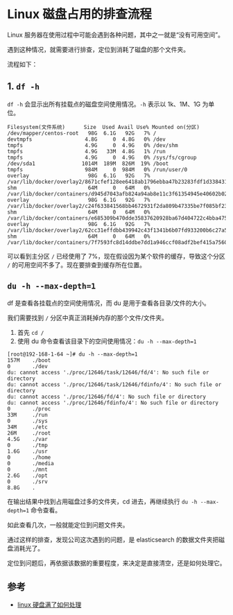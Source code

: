 # Linux 磁盘占用的排查流程
Linux 服务器在使用过程中可能会遇到各种问题，其中之一就是“没有可用空间”。

遇到这种情况，就需要进行排查，定位到消耗了磁盘的那个文件夹。

流程如下：

## 1. `df -h`

`df -h` 会显示出所有挂载点的磁盘空间使用情况。`-h` 表示以 1k、1M、1G 为单位。

```
Filesystem(文件系统)      Size  Used Avail Use% Mounted on(分区)
/dev/mapper/centos-root   98G  6.1G   92G   7% /
devtmpfs                 4.8G     0  4.8G   0% /dev
tmpfs                    4.9G     0  4.9G   0% /dev/shm
tmpfs                    4.9G   33M  4.8G   1% /run
tmpfs                    4.9G     0  4.9G   0% /sys/fs/cgroup
/dev/sda1               1014M  189M  826M  19% /boot
tmpfs                    984M     0  984M   0% /run/user/0
overlay                   98G  6.1G   92G   7% /var/lib/docker/overlay2/8671cfef128ee6418ab1796ebba47b23283fdf1d338431b4a4ebdc2786485000/merged
shm                       64M     0   64M   0% /var/lib/docker/containers/d945d7043afb824a94ab8e11c3f61354945e40602b0212eb6cd1a794a5c2c475/mounts/shm
overlay                   98G  6.1G   92G   7% /var/lib/docker/overlay2/c24f633841568bb4672931f2da809b47335be7f085bf23237af2cd15bddc27a1/merged
shm                       64M     0   64M   0% /var/lib/docker/containers/e685309b470dde35837620928ba67d404722c4bba475f84ed0cb6ca823504907/mounts/shm
overlay                   98G  6.1G   92G   7% /var/lib/docker/overlay2/62cc31effdbb439942c43f1341b6b07fd933200b6c27a52c6a88ac4b63ae93e6/merged
shm                       64M     0   64M   0% /var/lib/docker/containers/7f7593fc8d14ddbe7dd1a946ccf08adf2bef415a7560db1c12d0ab0abb9e582a/mounts/shm
```

可以看到主分区 `/` 已经使用了 7%，现在假设因为某个软件的缓存，导致这个分区 `/` 的可用空间不多了。现在要排查到缓存所在位置。

## `du -h --max-depth=1`

df 是查看各挂载点的空间使用情况，而 du 是用于查看各目录/文件的大小。

我们需要找到 `/` 分区中真正消耗掉内存的那个文件/文件夹。

1. 首先 `cd /`
1. 使用 du 命令查看该目录下的空间使用情况：`du -h --max-depth=1`

```
[root@192-168-1-64 ~]# du -h --max-depth=1
157M    ./boot
0       ./dev
du: cannot access './proc/12646/task/12646/fd/4': No such file or directory
du: cannot access './proc/12646/task/12646/fdinfo/4': No such file or directory
du: cannot access './proc/12646/fd/4': No such file or directory
du: cannot access './proc/12646/fdinfo/4': No such file or directory
0       ./proc
33M     ./run
0       ./sys
34M     ./etc
26M     ./root
4.5G    ./var
0       ./tmp
1.6G    ./usr
0       ./home
0       ./media
0       ./mnt
2.6G    ./opt
0       ./srv
8.8G    .
```

在输出结果中找到占用磁盘过多的文件夹，cd 进去，再继续执行 `du -h --max-depth=1` 命令查看。

如此查看几次，一般就能定位到问题文件夹。

通过这样的排查，发现公司这次遇到的问题，是 elasticsearch 的数据文件夹把磁盘消耗光了。

定位到问题后，再依据该数据的重要程度，来决定是直接清空，还是如何处理它。


## 参考

- [linux 硬盘满了如何处理](https://blog.csdn.net/ck3207/article/details/76691904)